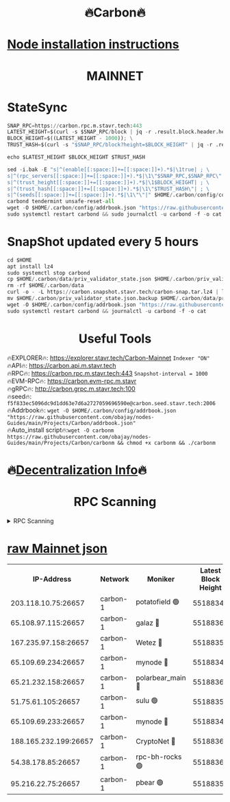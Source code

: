 <h1 align="center"> 🔥Carbon🔥</h1>

[Node installation instructions](https://github.com/obajay/nodes-Guides/tree/main/Projects/Carbon)
=
<h1 align="center"> MAINNET</h1>

# StateSync
```python
SNAP_RPC=https://carbon.rpc.m.stavr.tech:443
LATEST_HEIGHT=$(curl -s $SNAP_RPC/block | jq -r .result.block.header.height); \
BLOCK_HEIGHT=$((LATEST_HEIGHT - 1000)); \
TRUST_HASH=$(curl -s "$SNAP_RPC/block?height=$BLOCK_HEIGHT" | jq -r .result.block_id.hash)

echo $LATEST_HEIGHT $BLOCK_HEIGHT $TRUST_HASH

sed -i.bak -E "s|^(enable[[:space:]]+=[[:space:]]+).*$|\1true| ; \
s|^(rpc_servers[[:space:]]+=[[:space:]]+).*$|\1\"$SNAP_RPC,$SNAP_RPC\"| ; \
s|^(trust_height[[:space:]]+=[[:space:]]+).*$|\1$BLOCK_HEIGHT| ; \
s|^(trust_hash[[:space:]]+=[[:space:]]+).*$|\1\"$TRUST_HASH\"| ; \
s|^(seeds[[:space:]]+=[[:space:]]+).*$|\1\"\"|" $HOME/.carbon/config/config.toml
carbond tendermint unsafe-reset-all
wget -O $HOME/.carbon/config/addrbook.json "https://raw.githubusercontent.com/obajay/nodes-Guides/main/Projects/Carbon/addrbook.json"
sudo systemctl restart carbond && sudo journalctl -u carbond -f -o cat
```
# SnapShot  updated every 5 hours
```python
cd $HOME
apt install lz4
sudo systemctl stop carbond
cp $HOME/.carbon/data/priv_validator_state.json $HOME/.carbon/priv_validator_state.json.backup
rm -rf $HOME/.carbon/data
curl -o - -L https://carbon.snapshot.stavr.tech/carbon-snap.tar.lz4 | lz4 -c -d - | tar -x -C $HOME/.carbon --strip-components 2
mv $HOME/.carbon/priv_validator_state.json.backup $HOME/.carbon/data/priv_validator_state.json
wget -O $HOME/.carbon/config/addrbook.json "https://raw.githubusercontent.com/obajay/nodes-Guides/main/Projects/Carbon/addrbook.json"
sudo systemctl restart carbond && journalctl -u carbond -f -o cat
```

 <h1 align="center"> Useful Tools</h1>

🔥EXPLORER🔥:     https://explorer.stavr.tech/Carbon-Mainnet        `Indexer "ON"` \
🔥API🔥:          https://carbon.api.m.stavr.tech \
🔥RPC🔥:          https://carbon.rpc.m.stavr.tech:443              `Snapshot-interval = 1000` \
🔥EVM-RPC🔥:      https://carbon.evm-rpc.m.stavr \
🔥gRPC🔥:         http://carbon.grpc.m.stavr.tech:100 \
🔥seed🔥:      `f5f833ec5096dc9d1dd63e7d6a2727059696590e@carbon.seed.stavr.tech:2006` \
🔥Addrbook🔥:  `wget -O $HOME/.carbon/config/addrbook.json "https://raw.githubusercontent.com/obajay/nodes-Guides/main/Projects/Carbon/addrbook.json"` \
🔥Auto_install script🔥:`wget -O carbonm https://raw.githubusercontent.com/obajay/nodes-Guides/main/Projects/Carbon/carbonm && chmod +x carbonm && ./carbonm`

🔥[Decentralization Info](https://github.com/obajay/StateSync-snapshots/tree/main/Projects/Carbon/Decentralization)🔥
=
<h1 align="center"> RPC Scanning</h1>

<details>
<summary>RPC Scanning</summary>

<h2 align="center"> We scan nodes in real time every 4 hours. And we provide the final result of RPC endpoints.
We cannot influence the operation of these nodes in any way. </h2>


```python
If Voting Power is higher than 0 --> then the Node is a validator of the network and may be subject to attack and be a potential threat to the chain.
```
```python
We marked such validators with a red symbol
```

</details>

[raw Mainnet json](https://rpc-check.carbonm.stavr.tech/carbonm/rpc-carbonm-result.json)
=


<table><tr><th>IP-Address</th><th>Network</th><th>Moniker</th><th>Latest Block Height</th><th>Earliest Block Height</th><th>Catching Up</th><th>Tx Index</th><th>Voting Power</th><th>Scan Time</th></tr><tr><td>203.118.10.75:26657</td><td>carbon-1</td><td>potatofield 🟢</td><td>55188347</td><td>21164241</td><td>False</td><td>on</td><td>0</td><td>2024-03-22T09:29:09.391286723UTC</td></tr><tr><td>65.108.97.115:26657</td><td>carbon-1</td><td>galaz 🔴</td><td>55188360</td><td>47374001</td><td>False</td><td>on</td><td>10461860534</td><td>2024-03-22T09:29:37.468927935UTC</td></tr><tr><td>167.235.97.158:26657</td><td>carbon-1</td><td>Wetez 🔴</td><td>55188350</td><td>48067570</td><td>False</td><td>on</td><td>1385418195</td><td>2024-03-22T09:29:13.670596040UTC</td></tr><tr><td>65.109.69.234:26657</td><td>carbon-1</td><td>mynode 🔴</td><td>55188342</td><td>53160001</td><td>False</td><td>off</td><td>12065937502</td><td>2024-03-22T09:29:00.326143825UTC</td></tr><tr><td>65.21.232.158:26657</td><td>carbon-1</td><td>polarbear_main 🔴</td><td>55188363</td><td>54286001</td><td>False</td><td>on</td><td>10841048129</td><td>2024-03-22T09:29:42.114142696UTC</td></tr><tr><td>51.75.61.105:26657</td><td>carbon-1</td><td>sulu 🟢</td><td>55188353</td><td>54542001</td><td>False</td><td>off</td><td>0</td><td>2024-03-22T09:29:22.647222134UTC</td></tr><tr><td>65.109.69.233:26657</td><td>carbon-1</td><td>mynode 🔴</td><td>55188342</td><td>54660001</td><td>False</td><td>off</td><td>8124391955</td><td>2024-03-22T09:29:00.000482581UTC</td></tr><tr><td>188.165.232.199:26657</td><td>carbon-1</td><td>CryptoNet 🔴</td><td>55188362</td><td>55078001</td><td>False</td><td>off</td><td>3517900138</td><td>2024-03-22T09:29:41.816464535UTC</td></tr><tr><td>54.38.178.85:26657</td><td>carbon-1</td><td>rpc-bh-rocks 🟢</td><td>55188366</td><td>55108001</td><td>False</td><td>on</td><td>0</td><td>2024-03-22T09:29:48.455595684UTC</td></tr><tr><td>95.216.22.75:26657</td><td>carbon-1</td><td>pbear 🟢</td><td>55188355</td><td>55168001</td><td>False</td><td>on</td><td>0</td><td>2024-03-22T09:29:27.015881180UTC</td></tr></table>
